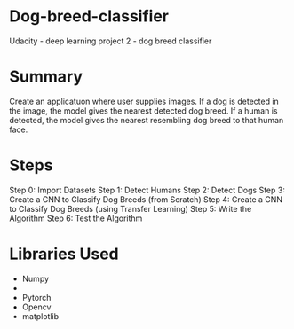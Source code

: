 # Dog-breed-classifier
Udacity - deep learning project 2 - dog breed classifier

# Summary
Create an applicatuon where user supplies images. If a dog is detected in the image, the model gives the nearest detected dog breed. If a human is detected, the model gives the nearest resembling dog breed to that human face.

# Steps
Step 0: Import Datasets
Step 1: Detect Humans
Step 2: Detect Dogs
Step 3: Create a CNN to Classify Dog Breeds (from Scratch)
Step 4: Create a CNN to Classify Dog Breeds (using Transfer Learning)
Step 5: Write the Algorithm
Step 6: Test the Algorithm

# Libraries Used
<ul>
  <li>Numpy </li>
  <li> </li>
  <li>Pytorch </li>
  <li>Opencv</li>
  <li>matplotlib</li>
  
  </ul>
  

